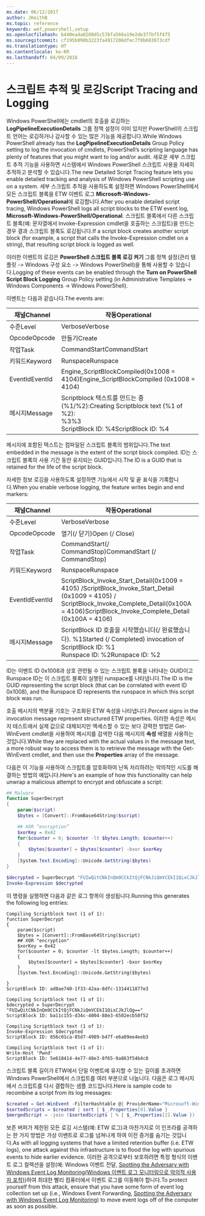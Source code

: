 ```yaml
---
ms.date: 06/12/2017
author: JKeithB
ms.topic: reference
keywords: wmf,powershell,setup
ms.openlocfilehash: b440ea4a8208d5c576fa566a19e2de377bf5f475
ms.sourcegitcommit: cf195b090b3223fa4917206dfec7f0b603873cdf
ms.translationtype: HT
ms.contentlocale: ko-KR
ms.lasthandoff: 04/09/2018
---
```

# <a name="script-tracing-and-logging"></a><span data-ttu-id="6b153-102">스크립트 추적 및 로깅</span><span class="sxs-lookup"><span data-stu-id="6b153-102">Script Tracing and Logging</span></span>

<span data-ttu-id="6b153-103">Windows PowerShell에는 cmdlet의 호출을 로깅하는 **LogPipelineExecutionDetails** 그룹 정책 설정이 이미 있지만 PowerShell의 스크립트 언어는 로깅하거나 감사할 수 있는 많은 기능을 제공합니다.</span><span class="sxs-lookup"><span data-stu-id="6b153-103">While Windows PowerShell already has the **LogPipelineExecutionDetails** Group Policy setting to log the invocation of cmdlets, PowerShell’s scripting language has plenty of features that you might want to log and/or audit.</span></span> <span data-ttu-id="6b153-104">새로운 세부 스크립트 추적 기능을 사용하면 시스템에서 Windows PowerShell 스크립트 사용을 자세히 추적하고 분석할 수 있습니다.</span><span class="sxs-lookup"><span data-stu-id="6b153-104">The new Detailed Script Tracing feature lets you enable detailed tracking and analysis of Windows PowerShell scripting use on a system.</span></span> <span data-ttu-id="6b153-105">세부 스크립트 추적을 사용하도록 설정하면 Windows PowerShell에서 모든 스크립트 블록을 ETW 이벤트 로그 **Microsoft-Windows-PowerShell/Operational**에 로깅합니다.</span><span class="sxs-lookup"><span data-stu-id="6b153-105">After you enable detailed script tracing, Windows PowerShell logs all script blocks to the ETW event log, **Microsoft-Windows-PowerShell/Operational**.</span></span> <span data-ttu-id="6b153-106">스크립트 블록에서 다른 스크립트 블록(예: 문자열에서 Invoke-Expression cmdlet을 호출하는 스크립트)을 만드는 경우 결과 스크립트 블록도 로깅됩니다.</span><span class="sxs-lookup"><span data-stu-id="6b153-106">If a script block creates another script block (for example, a script that calls the Invoke-Expression cmdlet on a string), that resulting script block is logged as well.</span></span>

<span data-ttu-id="6b153-107">이러한 이벤트의 로깅은 **PowerShell 스크립트 블록 로깅 켜기** 그룹 정책 설정(관리 템플릿 -> Windows 구성 요소 -> Windows PowerShell)을 통해 사용할 수 있습니다.</span><span class="sxs-lookup"><span data-stu-id="6b153-107">Logging of these events can be enabled through the **Turn on PowerShell Script Block Logging** Group Policy setting (in Administrative Templates -> Windows Components -> Windows PowerShell).</span></span>

<span data-ttu-id="6b153-108">이벤트는 다음과 같습니다.</span><span class="sxs-lookup"><span data-stu-id="6b153-108">The events are:</span></span>

| <span data-ttu-id="6b153-109">채널</span><span class="sxs-lookup"><span data-stu-id="6b153-109">Channel</span></span> | <span data-ttu-id="6b153-110">작동</span><span class="sxs-lookup"><span data-stu-id="6b153-110">Operational</span></span>                                 |
|---------|---------------------------------------------|
| <span data-ttu-id="6b153-111">수준</span><span class="sxs-lookup"><span data-stu-id="6b153-111">Level</span></span>   | <span data-ttu-id="6b153-112">Verbose</span><span class="sxs-lookup"><span data-stu-id="6b153-112">Verbose</span></span>                                     |
| <span data-ttu-id="6b153-113">Opcode</span><span class="sxs-lookup"><span data-stu-id="6b153-113">Opcode</span></span>  | <span data-ttu-id="6b153-114">만들기</span><span class="sxs-lookup"><span data-stu-id="6b153-114">Create</span></span>                                      |
| <span data-ttu-id="6b153-115">작업</span><span class="sxs-lookup"><span data-stu-id="6b153-115">Task</span></span>    | <span data-ttu-id="6b153-116">CommandStart</span><span class="sxs-lookup"><span data-stu-id="6b153-116">CommandStart</span></span>                                |
| <span data-ttu-id="6b153-117">키워드</span><span class="sxs-lookup"><span data-stu-id="6b153-117">Keyword</span></span> | <span data-ttu-id="6b153-118">Runspace</span><span class="sxs-lookup"><span data-stu-id="6b153-118">Runspace</span></span>                                    |
| <span data-ttu-id="6b153-119">EventId</span><span class="sxs-lookup"><span data-stu-id="6b153-119">EventId</span></span> | <span data-ttu-id="6b153-120">Engine_ScriptBlockCompiled(0x1008 = 4104)</span><span class="sxs-lookup"><span data-stu-id="6b153-120">Engine_ScriptBlockCompiled (0x1008 = 4104)</span></span>  |
| <span data-ttu-id="6b153-121">메시지</span><span class="sxs-lookup"><span data-stu-id="6b153-121">Message</span></span> | <span data-ttu-id="6b153-122">Scriptblock 텍스트를 만드는 중(%1/%2):</span><span class="sxs-lookup"><span data-stu-id="6b153-122">Creating Scriptblock text (%1 of %2):</span></span> </br> <span data-ttu-id="6b153-123">%3</span><span class="sxs-lookup"><span data-stu-id="6b153-123">%3</span></span> </br> <span data-ttu-id="6b153-124">ScriptBlock ID: %4</span><span class="sxs-lookup"><span data-stu-id="6b153-124">ScriptBlock ID: %4</span></span> |


<span data-ttu-id="6b153-125">메시지에 포함된 텍스트는 컴파일된 스크립트 블록의 범위입니다.</span><span class="sxs-lookup"><span data-stu-id="6b153-125">The text embedded in the message is the extent of the script block compiled.</span></span> <span data-ttu-id="6b153-126">ID는 스크립트 블록의 사용 기간 동안 유지되는 GUID입니다.</span><span class="sxs-lookup"><span data-stu-id="6b153-126">The ID is a GUID that is retained for the life of the script block.</span></span>

<span data-ttu-id="6b153-127">자세한 정보 로깅을 사용하도록 설정하면 기능에서 시작 및 끝 표식을 기록합니다.</span><span class="sxs-lookup"><span data-stu-id="6b153-127">When you enable verbose logging, the feature writes begin and end markers:</span></span>

| <span data-ttu-id="6b153-128">채널</span><span class="sxs-lookup"><span data-stu-id="6b153-128">Channel</span></span> | <span data-ttu-id="6b153-129">작동</span><span class="sxs-lookup"><span data-stu-id="6b153-129">Operational</span></span>                                            |
|---------|--------------------------------------------------------|
| <span data-ttu-id="6b153-130">수준</span><span class="sxs-lookup"><span data-stu-id="6b153-130">Level</span></span>   | <span data-ttu-id="6b153-131">Verbose</span><span class="sxs-lookup"><span data-stu-id="6b153-131">Verbose</span></span>                                                |
| <span data-ttu-id="6b153-132">Opcode</span><span class="sxs-lookup"><span data-stu-id="6b153-132">Opcode</span></span>  | <span data-ttu-id="6b153-133">열기(/ 닫기)</span><span class="sxs-lookup"><span data-stu-id="6b153-133">Open (/ Close)</span></span>                                         |
| <span data-ttu-id="6b153-134">작업</span><span class="sxs-lookup"><span data-stu-id="6b153-134">Task</span></span>    | <span data-ttu-id="6b153-135">CommandStart(/ CommandStop)</span><span class="sxs-lookup"><span data-stu-id="6b153-135">CommandStart (/ CommandStop)</span></span>                           |
| <span data-ttu-id="6b153-136">키워드</span><span class="sxs-lookup"><span data-stu-id="6b153-136">Keyword</span></span> | <span data-ttu-id="6b153-137">Runspace</span><span class="sxs-lookup"><span data-stu-id="6b153-137">Runspace</span></span>                                               |
| <span data-ttu-id="6b153-138">EventId</span><span class="sxs-lookup"><span data-stu-id="6b153-138">EventId</span></span> | <span data-ttu-id="6b153-139">ScriptBlock\_Invoke\_Start\_Detail(0x1009 = 4105) /</span><span class="sxs-lookup"><span data-stu-id="6b153-139">ScriptBlock\_Invoke\_Start\_Detail (0x1009 = 4105) /</span></span> </br> <span data-ttu-id="6b153-140">ScriptBlock\_Invoke\_Complete\_Detail(0x100A = 4106)</span><span class="sxs-lookup"><span data-stu-id="6b153-140">ScriptBlock\_Invoke\_Complete\_Detail (0x100A = 4106)</span></span> |
| <span data-ttu-id="6b153-141">메시지</span><span class="sxs-lookup"><span data-stu-id="6b153-141">Message</span></span> | <span data-ttu-id="6b153-142">ScriptBlock ID 호출을 시작했습니다(/ 완료했습니다). %1</span><span class="sxs-lookup"><span data-stu-id="6b153-142">Started (/ Completed) invocation of ScriptBlock ID: %1</span></span> </br> <span data-ttu-id="6b153-143">Runspace ID: %2</span><span class="sxs-lookup"><span data-stu-id="6b153-143">Runspace ID: %2</span></span> |

<span data-ttu-id="6b153-144">ID는 이벤트 ID 0x1008과 상호 관련될 수 있는 스크립트 블록을 나타내는 GUID이고 Runspace ID는 이 스크립트 블록이 실행된 runspace를 나타냅니다.</span><span class="sxs-lookup"><span data-stu-id="6b153-144">The ID is the GUID representing the script block (that can be correlated with event ID 0x1008), and the Runspace ID represents the runspace in which this script block was run.</span></span>

<span data-ttu-id="6b153-145">호출 메시지의 백분율 기호는 구조화된 ETW 속성을 나타냅니다.</span><span class="sxs-lookup"><span data-stu-id="6b153-145">Percent signs in the invocation message represent structured ETW properties.</span></span> <span data-ttu-id="6b153-146">이러한 속성은 메시지 테스트에서 실제 값으로 대체되지만 액세스할 수 있는 보다 강력한 방법은 Get-WinEvent cmdlet을 사용하여 메시지를 검색한 다음 메시지의 **속성** 배열을 사용하는 것입니다.</span><span class="sxs-lookup"><span data-stu-id="6b153-146">While they are replaced with the actual values in the message text, a more robust way to access them is to retrieve the message with the Get-WinEvent cmdlet, and then use the **Properties** array of the message.</span></span>

<span data-ttu-id="6b153-147">다음은 이 기능을 사용하여 스크립트를 암호화하여 난독 처리하려는 악의적인 시도를 해결하는 방법의 예입니다.</span><span class="sxs-lookup"><span data-stu-id="6b153-147">Here's an example of how this functionality can help unwrap a malicious attempt to encrypt and obfuscate a script:</span></span>

```powershell
## Malware
function SuperDecrypt
{
    param($script)
    $bytes = [Convert]::FromBase64String($script)

    ## XOR “encryption”
    $xorKey = 0x42
    for($counter = 0; $counter -lt $bytes.Length; $counter++)
    {
        $bytes[$counter] = $bytes[$counter] -bxor $xorKey
    }
    [System.Text.Encoding]::Unicode.GetString($bytes)
}

$decrypted = SuperDecrypt "FUIwQitCNkInQm9CCkItQjFCNkJiQmVCEkI1QixCJkJlQg=="
Invoke-Expression $decrypted
```

<span data-ttu-id="6b153-148">이 명령을 실행하면 다음과 같은 로그 항목이 생성됩니다.</span><span class="sxs-lookup"><span data-stu-id="6b153-148">Running this generates the following log entries:</span></span>

```
Compiling Scriptblock text (1 of 1):
function SuperDecrypt
{
    param($script)
    $bytes = [Convert]::FromBase64String($script)
    ## XOR "encryption"
    $xorKey = 0x42
    for($counter = 0; $counter -lt $bytes.Length; $counter++)
    {
        $bytes[$counter] = $bytes[$counter] -bxor $xorKey
    }
    [System.Text.Encoding]::Unicode.GetString($bytes)

}
ScriptBlock ID: ad8ae740-1f33-42aa-8dfc-1314411877e3

Compiling Scriptblock text (1 of 1):
$decrypted = SuperDecrypt "FUIwQitCNkInQm9CCkItQjFCNkJiQmVCEkI1QixCJkJlQg=="
ScriptBlock ID: ba11c155-d34c-4004-88e3-6502ecb50f52

Compiling Scriptblock text (1 of 1):
Invoke-Expression $decrypted
ScriptBlock ID: 856c01ca-85d7-4989-b47f-e6a09ee4eeb3

Compiling Scriptblock text (1 of 1):
Write-Host 'Pwnd'
ScriptBlock ID: 5e618414-4e77-48e3-8f65-9a863f54b4c8
```

스크립트 블록 길이가 ETW에서 단일 이벤트에 유지할 수 있는 길이를 초과하면 Windows PowerShell에서 스크립트를 여러 부분으로 나눕니다. <span data-ttu-id="6b153-150">다음은 로그 메시지에서 스크립트를 다시 결합하는 샘플 코드입니다.</span><span class="sxs-lookup"><span data-stu-id="6b153-150">Here is sample code to recombine a script from its log messages:</span></span>

```powershell
$created = Get-WinEvent -FilterHashtable @{ ProviderName="Microsoft-Windows-PowerShell"; Id = 4104 } | Where-Object { $_.<...> }
$sortedScripts = $created | sort { $_.Properties[0].Value }
$mergedScript = -join ($sortedScripts | % { $_.Properties[2].Value })
```

<span data-ttu-id="6b153-151">보존 버퍼가 제한된 모든 로깅 시스템(예: ETW 로그)과 마찬가지로 이 인프라를 공격하는 한 가지 방법은 가상 이벤트로 로그를 넘쳐나게 하여 이전 증거를 숨기는 것입니다.</span><span class="sxs-lookup"><span data-stu-id="6b153-151">As with all logging systems that have a limited retention buffer (i.e. ETW logs), one attack against this infrastructure is to flood the log with spurious events to hide earlier evidence.</span></span> <span data-ttu-id="6b153-152">이러한 공격으로부터 보호하려면 특정 형식의 이벤트 로그 컬렉션을 설정(예: Windows 이벤트 전달, [Spotting the Adversary with Windows Event Log Monitoring(Windows 이벤트 로그 모니터링으로 악의적 사용자 포착)](http://www.nsa.gov/ia/_files/app/Spotting_the_Adversary_with_Windows_Event_Log_Monitoring.pdf))하여 최대한 빨리 컴퓨터에서 이벤트 로그를 이동해야 합니다.</span><span class="sxs-lookup"><span data-stu-id="6b153-152">To protect yourself from this attack, ensure that you have some form of event log collection set up (i.e., Windows Event Forwarding, [Spotting the Adversary with Windows Event Log Monitoring](http://www.nsa.gov/ia/_files/app/Spotting_the_Adversary_with_Windows_Event_Log_Monitoring.pdf)) to move event logs off of the computer as soon as possible.</span></span>